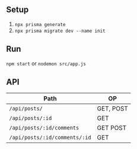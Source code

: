 ## Setup

1. `npx prisma generate`
1. `npx prisma migrate dev --name init`

## Run

`npm start` or `nodemon src/app.js`

## API

| Path    | OP |
| -------- | ------- |
| `/api/posts/` | GET, POST |
| `/api/posts/:id` | GET |
| `/api/posts/:id/comments` | GET POST |
| `/api/posts/:id/comments/:id` | GET |
